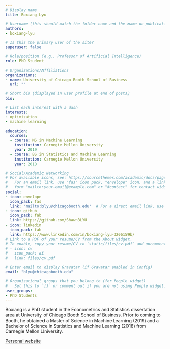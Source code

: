 ```yaml
---
# Display name
title: Boxiang Lyu

# Username (this should match the folder name and the name on publications)
authors:
- boxiang-lyu

# Is this the primary user of the site?
superuser: false

# Role/position (e.g., Professor of Artificial Intelligence)
role: PhD Student

# Organizations/Affiliations
organizations:
- name: University of Chicago Booth School of Business
  url: ""

# Short bio (displayed in user profile at end of posts)
bio:  

# List each interest with a dash
interests:
- optimization
- machine learning

education:
  courses:
  - course: MS in Machine Learning
    institution: Carnegie Mellon University
    year: 2019
  - course: BS in Statistics and Machine Learning
    institution: Carnegie Mellon University
    year: 2018

# Social/Academic Networking
# For available icons, see: https://sourcethemes.com/academic/docs/page-builder/#icons
#   For an email link, use "fas" icon pack, "envelope" icon, and a link in the
#   form "mailto:your-email@example.com" or "#contact" for contact widget.
social:
- icon: envelope
  icon_pack: fas
  link: 'mailto:blyu@chicagobooth.edu'  # For a direct email link, use "mailto:test@example.org".
- icon: github
  icon_pack: fab
  link: https://github.com/ShawnBLYU
- icon: linkedin
  icon_pack: fab
  link: https://www.linkedin.com/in/boxiang-lyu-3206159b/
# Link to a PDF of your resume/CV from the About widget.
# To enable, copy your resume/CV to `static/files/cv.pdf` and uncomment the lines below.
# - icon: cv
#   icon_pack: ai
#   link: files/cv.pdf

# Enter email to display Gravatar (if Gravatar enabled in Config)
email: "blyu@chicagobooth.edu"

# Organizational groups that you belong to (for People widget)
#   Set this to `[]` or comment out if you are not using People widget.
user_groups:
- PhD Students
---
```


Boxiang is a PhD student in the Econometrics and Statistics dissertation area at University of Chicago Booth School of Business. Prior to coming to Booth, he obtained a Master of Science in Machine Learning (2019) and a Bachelor of Science in Statistics and Machine Learning (2018) from Carnegie Mellon University.

[Personal website](https://voices.uchicago.edu/blyu/)
